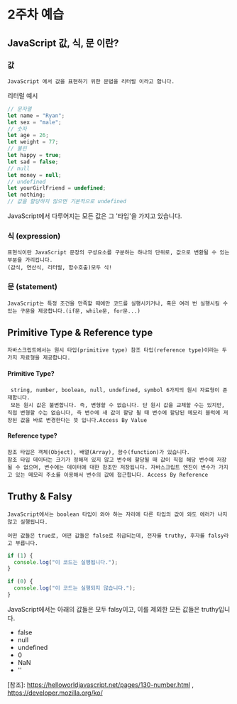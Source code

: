 # 2주차 예습

## JavaScript 값, 식, 문 이란?

### 값

    JavaScript 에서 값을 표현하기 위한 문법을 리터럴 이라고 합니다.

리터럴 예시

```js
// 문자열
let name = "Ryan";
let sex = "male";
// 숫자
let age = 26;
let weight = 77;
// 불린
let happy = true;
let sad = false;
// null
let money = null;
// undefined
let yourGirlFriend = undefined;
let nothing;
// 값을 할당하지 않으면 기본적으로 undefined
```

JavaScript에서 다루어지는 모든 값은 그 '타입'을 가지고 있습니다.

### 식 (expression)

    표현식이란 JavaScript 문장의 구성요소를 구분하는 하나의 단위로, 값으로 변환될 수 있는 부분을 가리킵니다.
    (값식, 연산식, 리터럴, 함수호출)모두 식!

### 문 (statement)

    JavaScript는 특정 조건을 만족할 때에만 코드를 실행시키거나, 혹은 여러 번 실행시킬 수 있는 구문을 제공합니다.(if문, while문, for문...)

## Primitive Type & Reference type

    자바스크립트에서는 원시 타입(primitive type) 참조 타입(reference type)이라는 두 가지 자료형을 제공합니다.

#### Primitive Type?

     string, number, boolean, null, undefined, symbol 6가지의 원시 자료형이 존재합니다.
     모든 원시 값은 불변합니다. 즉, 변형할 수 없습니다. 단 원시 값을 교체할 수는 있지만, 직접 변형할 수는 없습니다, 즉 변수에 새 값이 할당 될 때 변수에 할당된 메모리 블럭에 저장된 값을 바로 변경한다는 뜻 입니다.Access By Value

#### Reference type?

    참조 타입은 객체(Object), 배열(Array), 함수(function)가 있습니다.
    참조 타입 데이터는 크기가 정해져 있지 않고 변수에 할당될 때 값이 직접 해당 변수에 저장될 수 없으며, 변수에는 데이터에 대한 참조만 저장됩니다. 자바스크립트 엔진이 변수가 가지고 있는 메모리 주소를 이용해서 변수의 값에 접근합니다. Access By Reference

## Truthy & Falsy

    JavaScript에서는 boolean 타입이 와야 하는 자리에 다른 타입의 값이 와도 에러가 나지 않고 실행됩니다.

    어떤 값들은 true로, 어떤 값들은 false로 취급되는데, 전자를 truthy, 후자를 falsy라고 부릅니다.

```js
if (1) {
  console.log("이 코드는 실행됩니다.");
}

if (0) {
  console.log("이 코드는 실행되지 않습니다.");
}
```

JavaScript에서는 아래의 값들은 모두 falsy이고, 이를 제외한 모든 값들은 truthy입니다.

- false
- null
- undefined
- 0
- NaN
- ''

[참조]:
https://helloworldjavascript.net/pages/130-number.html , https://developer.mozilla.org/ko/
